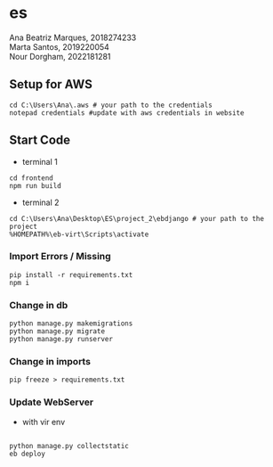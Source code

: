 # es
Ana Beatriz Marques, 2018274233 <br>
Marta Santos, 2019220054 <br>
Nour Dorgham, 2022181281 <br>

## Setup for AWS
```
cd C:\Users\Ana\.aws # your path to the credentials
notepad credentials #update with aws credentials in website 
```
## Start Code
- terminal 1
```
cd frontend
npm run build
```
- terminal 2
```
cd C:\Users\Ana\Desktop\ES\project_2\ebdjango # your path to the project
%HOMEPATH%\eb-virt\Scripts\activate
```

### Import Errors / Missing
```
pip install -r requirements.txt
npm i
```

### Change in db
```
python manage.py makemigrations
python manage.py migrate
python manage.py runserver
```

### Change in imports
```
pip freeze > requirements.txt
```

### Update WebServer
- with vir env
```

python manage.py collectstatic
eb deploy
```




 
